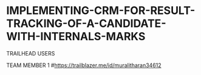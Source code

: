 # IMPLEMENTING-CRM-FOR-RESULT-TRACKING-OF-A-CANDIDATE-WITH-INTERNALS-MARKS

TRAILHEAD USERS

TEAM MEMBER 1 #https://trailblazer.me/id/muralitharan34612
